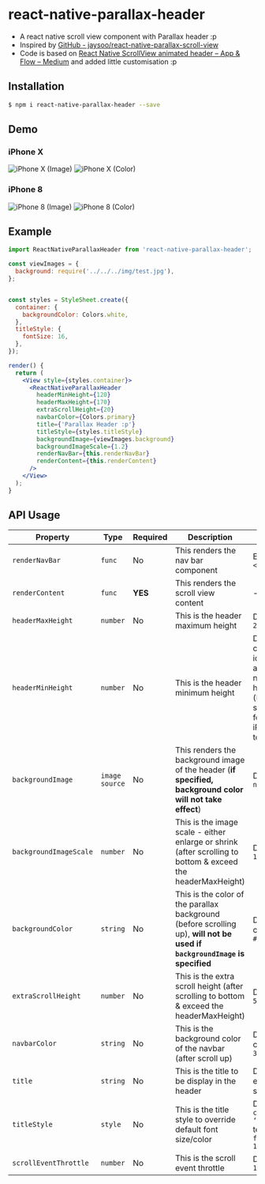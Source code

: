 
# react-native-parallax-header
- A react native scroll view component with Parallax header :p
- Inspired by [GitHub - jaysoo/react-native-parallax-scroll-view](https://github.com/jaysoo/react-native-parallax-scroll-view)
- Code is based on [React Native ScrollView animated header – App & Flow – Medium](https://medium.com/appandflow/react-native-scrollview-animated-header-10a18cb9469e) and added little customisation :p

## Installation
```bash
$ npm i react-native-parallax-header --save
```
## Demo
### iPhone X
![iPhone X (Image)](http://g.recordit.co/o24X5s9rFv.gif)
![iPhone X (Color)](http://g.recordit.co/Owbt2X4ZCo.gif)

### iPhone 8
![iPhone 8 (Image)](http://g.recordit.co/7dbGiEDx7H.gif)
![iPhone 8 (Color)](http://g.recordit.co/YxXtQjTXMU.gif)

## Example
```jsx
import ReactNativeParallaxHeader from 'react-native-parallax-header';

const viewImages = {
  background: require('../../../img/test.jpg'),
};


const styles = StyleSheet.create({
  container: {
    backgroundColor: Colors.white,
  },
  titleStyle: {
    fontSize: 16,
  },
});

render() {
  return (
    <View style={styles.container}>
      <ReactNativeParallaxHeader
        headerMinHeight={120}
        headerMaxHeight={170}
        extraScrollHeight={20}
        navbarColor={Colors.primary}
        title={'Parallax Header :p'}
        titleStyle={styles.titleStyle}
        backgroundImage={viewImages.background}
        backgroundImageScale={1.2}
        renderNavBar={this.renderNavBar}
        renderContent={this.renderContent}
      />
    </View>
  );
}
```

## API Usage
| Property | Type | Required | Description | Default |
| -------- | ---- | -------- | ----------- | ------- |
| `renderNavBar` | `func` | No | This renders the nav bar component | Empty `<View />` |
| `renderContent` | `func` | **YES** | This renders the scroll view content | - |
| `headerMaxHeight` | `number` | No | This is the header maximum height | Default to `200` |
| `headerMinHeight` | `number` | No | This is the header minimum height | Default to common ios & android navbar height (have support for iPhone X too :p) |
| `backgroundImage` | `image source` | No | This renders the background image of the header (**if specified, background color will not take effect**) | Default is `null` |
| `backgroundImageScale` | `number` | No | This is the image scale - either enlarge or shrink (after scrolling to bottom & exceed the headerMaxHeight) | Default is `1.5` |
| `backgroundColor` | `string` | No | This is the color of the parallax background (before scrolling up), **will not be used if `backgroundImage` is specified** | Default color is `#303F9F` |
| `extraScrollHeight` | `number` | No | This is the extra scroll height (after scrolling to bottom & exceed the headerMaxHeight) | Default is `50` |
| `navbarColor` | `string` | No | This is the background color of the navbar (after scroll up) | Default color is `3498db` |
| `title` | `string` | No | This is the title to be display in the header | Default is empty string `‘’` | 
| `titleStyle` | `style` | No | This is the title style to override default font size/color | Default to `color: ‘white’ `text and `fontSize: 16` |
| `scrollEventThrottle` | `number` | No | This is the scroll event throttle | Default is `16` |

